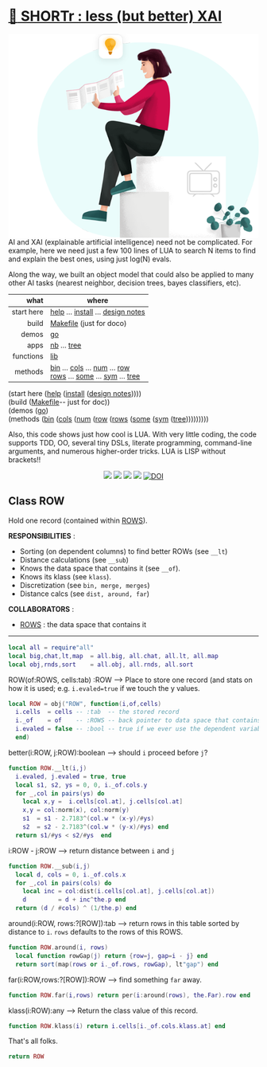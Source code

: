 # [:high_brightness: SHORTr : less (but better) XAI](all.md)

<a href="all.md"><img align=right width=550 src="xai4.png"></a>

AI and XAI (explainable artificial intelligence) need not be
complicated.  For example, here we need just a few 100 lines of LUA
to search N items to  find and explain the best ones, using just
log(N) evals.  

Along the way, we built an object model that could
also be applied to  many other AI tasks (nearest neighbor, decision
trees, bayes classifiers, etc).


|       what | where                                                                                                                                                                                     |
|-----------:|-------------------------------------------------------------------------------------------------------------------------------------------------------------------------------------------|
| start here | [help](all.md) &hellip;  [install](/INSTALL.md) &hellip; [design notes](design.md)                                                                                                        |
|      build | [Makefile](https://github.com/timm/shortr/blob/master/etc/src/Makefile) (just for doco)                                                                                                   |
|      demos | [go](go.md)                                                                                                                                                                               |
|       apps | [nb](nb.md) &hellip; [tree](tree.md)                                                                                                                                                      |
|  functions | [lib](lib.md)                                                                                                                                                                             |
|    methods | [bin](bin.md) &hellip; [cols](cols.md) &hellip; [num](num.md) &hellip; [row](row.md)<br> [rows](rows.md) &hellip; [some](some.md) &hellip; [sym](sym.md) &hellip; [tree](tree.md) |

(start here  ([help](all.md) ([install](/INSTALL.md) ([design notes](design.md)))))                                                                                               
(build       ([Makefile](https://github.com/timm/shortr/blob/master/etc/src/Makefile)-- just for doc))                                                                           
(demos       ([go](go.md))                                                                                                                                                      
(methods    ([bin](bin.md) ([cols](cols.md) ([num](num.md) ([row](row.md) ([rows](rows.md) ([some](some.md) ([sym](sym.md) ([tree](tree.md))))))))))


Also, this code shows just how cool is  LUA.
With very little coding, 
the code supports  TDD,  OO, several tiny DSLs,
literate programming, 
command-line
arguments,  and numerous  higher-order tricks. LUA is LISP without brackets!!

<p align=center>
<a href=".."><img src="https://img.shields.io/badge/Lua-%232C2D72.svg?logo=lua&logoColor=white"></a>
<a href=".."><img src="https://img.shields.io/badge/checked--by-syntastic-yellow?logo=Checkmarx&logoColor=white"></a>
<a href="https://github.com/timm/shortr/actions/workflows/tests.yml"><img src="https://github.com/timm/shortr/actions/workflows/tests.yml/badge.svg"></a>
<a href="https://opensource.org/licenses/BSD-2-Clause"><img  src="https://img.shields.io/badge/License-BSD%202--Clause-orange.svg?logo=opensourceinitiative&logoColor=white"></a>
<a href="https://zenodo.org/badge/latestdoi/206205826"> <img  src="https://zenodo.org/badge/206205826.svg" alt="DOI"></a> 
</p>

## Class ROW
Hold one record (contained within [ROWS](rows.md)). 

**RESPONSIBILITIES** : 
- Sorting (on dependent columns) to find better ROWs (see `__lt`)
- Distance calculations (see `__sub`)
- Knows the data space that contains it (see `__of`).
- Knows its klass (see `klass`).
- Discretization (see `bin, merge, merges`)
- Distance calcs (see `dist, around, far`)

**COLLABORATORS** :
- [ROWS](rows.md) : the data space that contains it
------------------------------------------------------------



```lua
local all = require"all"
local big,chat,lt,map  = all.big, all.chat, all.lt, all.map
local obj,rnds,sort    = all.obj, all.rnds, all.sort
```


ROW(of:ROWS, cells:tab) :ROW --> Place to store one record
(and stats on how it is used; e.g. `i.evaled=true` if we touch the y values.



```lua
local ROW = obj("ROW", function(i,of,cells) 
  i.cells  = cells -- :tab  -- the stored record
  i._of    = of    -- :ROWS -- back pointer to data space that contains this
  i.evaled = false -- :bool -- true if we ever use the dependent variables.
  end)
```


better(i:ROW, j:ROW):boolean --> should `i` proceed before `j`?



```lua
function ROW.__lt(i,j)
  i.evaled, j.evaled = true, true
  local s1, s2, ys = 0, 0, i._of.cols.y
  for _,col in pairs(ys) do
    local x,y =  i.cells[col.at], j.cells[col.at]
    x,y = col:norm(x), col:norm(y)
    s1  = s1 - 2.7183^(col.w * (x-y)/#ys)
    s2  = s2 - 2.7183^(col.w * (y-x)/#ys) end
  return s1/#ys < s2/#ys  end
```


i:ROW - j:ROW --> return distance between `i` and `j`



```lua
function ROW.__sub(i,j) 
  local d, cols = 0, i._of.cols.x
  for _,col in pairs(cols) do
    local inc = col:dist(i.cells[col.at], j.cells[col.at]) 
    d         = d + inc^the.p end
  return (d / #cols) ^ (1/the.p) end
```


around(i:ROW, rows:?[ROW]):tab -->  return rows in this table
sorted by distance to `i`. `rows` defaults to the rows of this ROWS.



```lua
function ROW.around(i, rows)
  local function rowGap(j) return {row=j, gap=i - j} end
  return sort(map(rows or i._of.rows, rowGap), lt"gap") end
```


far(i:ROW,rows:?[ROW]):ROW --> find something `far` away.



```lua
function ROW.far(i,rows) return per(i:around(rows), the.Far).row end
```


klass(i:ROW):any --> Return the class value of this record.



```lua
function ROW.klass(i) return i.cells[i._of.cols.klass.at] end
```


That's all folks.



```lua
return ROW
```


